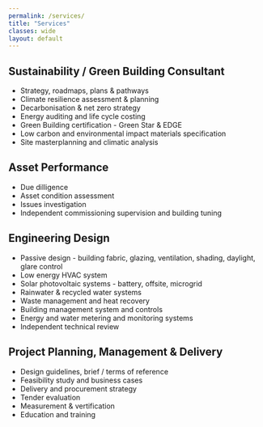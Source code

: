 ```yaml
---
permalink: /services/
title: "Services"
classes: wide
layout: default
---
```

## Sustainability / Green Building Consultant
* Strategy, roadmaps, plans & pathways
* Climate resilience assessment & planning
* Decarbonisation & net zero strategy
* Energy auditing and life cycle costing
* Green Building certification - Green Star & EDGE
* Low carbon and environmental impact materials specification
* Site masterplanning and climatic analysis

## Asset Performance
* Due dilligence
* Asset condition assessment
* Issues investigation
* Independent commissioning supervision and building tuning

## Engineering Design
* Passive design - building fabric, glazing, ventilation, shading, daylight, glare control
* Low energy HVAC system
* Solar photovoltaic systems - battery, offsite, microgrid
* Rainwater & recycled water systems
* Waste management and heat recovery
* Building management system and controls
* Energy and water metering and monitoring systems
* Independent technical review

## Project Planning, Management & Delivery
* Design guidelines, brief / terms of reference
* Feasibility study and business cases
* Delivery and procurement strategy
* Tender evaluation
* Measurement & vertification
* Education and training

